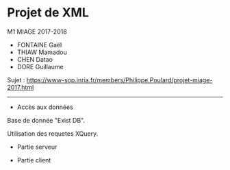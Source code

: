 # Projet de XML
M1 MIAGE 2017-2018
* FONTAINE Gaël
* THIAW Mamadou
* CHEN Datao
* DORE Guillaume

Sujet : https://www-sop.inria.fr/members/Philippe.Poulard/projet-miage-2017.html

---

* Accès aux données

Base de donnée "Exist DB". 

Utilisation des requetes XQuery.



* Partie serveur 


* Partie client 


